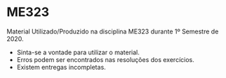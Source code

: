 # ME323
Material Utilizado/Produzido na disciplina ME323 durante 1º Semestre de 2020.

- Sinta-se a vontade para utilizar o material.
- Erros podem ser encontrados nas resoluções dos exercícios.
- Existem entregas incompletas.